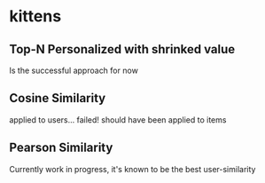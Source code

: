 # kittens

## Top-N Personalized with shrinked value

Is the successful approach for now 

## Cosine Similarity

applied to users...
failed!
should have been applied to items

## Pearson Similarity

Currently work in progress, it's known to be the best user-similarity
